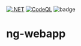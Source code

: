 [![.NET](https://github.com/arielsrv/ng-webapp/actions/workflows/dotnet.yml/badge.svg)](https://github.com/arielsrv/ng-webapp/actions/workflows/dotnet.yml)
[![CodeQL](https://github.com/arielsrv/ng-webapp/actions/workflows/codeql-analysis.yml/badge.svg)](https://github.com/arielsrv/ng-webapp/actions/workflows/codeql-analysis.yml)
![badge](https://img.shields.io/endpoint?url=https://gist.githubusercontent.com/arielsrv/294599cbadb71f3ed834d6904a7c87fd/raw/code-coverage.json)

# ng-webapp
